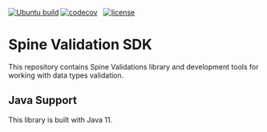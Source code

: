 [![Ubuntu build][ubuntu-build-badge]][gh-actions]
[![codecov][codecov-badge]][codecov] &nbsp;
[![license][license-badge]][license]

# Spine Validation SDK

This repository contains Spine Validations library and development tools for working with 
data types validation.

## Java Support

This library is built with Java 11.

[codecov]: https://codecov.io/gh/SpineEventEngine/validation
[codecov-badge]: https://codecov.io/gh/SpineEventEngine/validation/branch/master/graph/badge.svg
[license-badge]: https://img.shields.io/badge/license-Apache%20License%202.0-blue.svg?style=flat
[license]: http://www.apache.org/licenses/LICENSE-2.0
[gh-actions]: https://github.com/SpineEventEngine/validation/actions
[ubuntu-build-badge]: https://github.com/SpineEventEngine/validation/actions/workflows/build-on-ubuntu.yml/badge.svg
